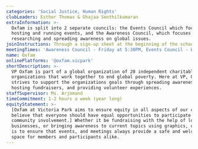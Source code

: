```yaml
---
categories: 'Social Justice, Human Rights'
clubLeaders: Esther Thomas & Ghajaa Senthilkumaran
extraInformation: >-
  Oxfam is split into 2 separate councils: the Events Council which focuses on
  hosting and running events, and the Awareness Council, which focuses on
  researching and spreading awareness on global issues.
joinInstructions: Through a sign-up sheet at the beginning of the school year!
meetingTimes: 'Awareness Council - Friday at 5:30PM, Events Council - Wednesday at 5:30PM'
name: Oxfam
onlinePlatforms: '@oxfam.vicpark'
shortDescription: >-
  VP Oxfam is part of a global organization of 20 independent charitable
  organizations that work together to end global poverty. Here at VP, Oxfam
  strives to support the organizations goals through spreading awareness,
  hosting fundraisers, and providing volunteer experiences.
staffSupervisor: Ms. Arjomand
timeCommitment: 1-2 hours a week (year long)
equityStatement: >-
  [Oxfam at Victoria Park aims to ensure equity in all aspects of our club. We
  believe that everyone should have equal opportunities to participate in
  community involvement.] Whether it be fundraising with the help of local
  businesses, or bringing awareness to current topics using graphics, our goal
  is to ensure that events, and meetings always provide a safe and welcoming
  space for members and participants alike.
---
```


